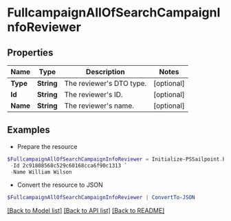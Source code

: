 # FullcampaignAllOfSearchCampaignInfoReviewer
## Properties

Name | Type | Description | Notes
------------ | ------------- | ------------- | -------------
**Type** | **String** | The reviewer&#39;s DTO type. | [optional] 
**Id** | **String** | The reviewer&#39;s ID. | [optional] 
**Name** | **String** | The reviewer&#39;s name. | [optional] 

## Examples

- Prepare the resource
```powershell
$FullcampaignAllOfSearchCampaignInfoReviewer = Initialize-PSSailpoint.BetaFullcampaignAllOfSearchCampaignInfoReviewer  -Type IDENTITY `
 -Id 2c91808568c529c60168cca6f90c1313 `
 -Name William Wilson
```

- Convert the resource to JSON
```powershell
$FullcampaignAllOfSearchCampaignInfoReviewer | ConvertTo-JSON
```

[[Back to Model list]](../README.md#documentation-for-models) [[Back to API list]](../README.md#documentation-for-api-endpoints) [[Back to README]](../README.md)

